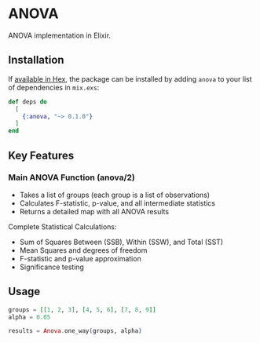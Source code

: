 # ANOVA

ANOVA implementation in Elixir.

## Installation

If [available in Hex](https://hex.pm/docs/publish), the package can be installed by adding `anova` to your list of dependencies in `mix.exs`:

```elixir
def deps do
  [
    {:anova, "~> 0.1.0"}
  ]
end
```

## Key Features

### Main ANOVA Function (anova/2)

* Takes a list of groups (each group is a list of observations)
* Calculates F-statistic, p-value, and all intermediate statistics
* Returns a detailed map with all ANOVA results

Complete Statistical Calculations:

* Sum of Squares Between (SSB), Within (SSW), and Total (SST)
* Mean Squares and degrees of freedom
* F-statistic and p-value approximation
* Significance testing

## Usage

```elixir
groups = [[1, 2, 3], [4, 5, 6], [7, 8, 9]]
alpha = 0.05

results = Anova.one_way(groups, alpha)
```